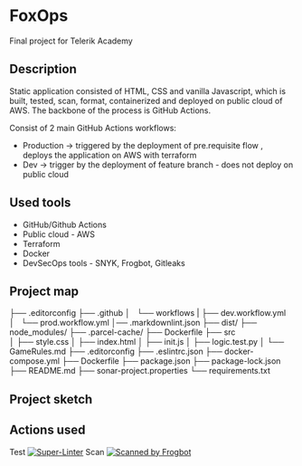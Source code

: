 # FoxOps

Final project for Telerik Academy

## Description

Static application consisted of HTML, CSS and vanilla Javascript, which is built, tested, scan, format, containerized and deployed on public cloud of AWS. The backbone of the process is GitHub Actions.

Consist of 2 main GitHub Actions workflows:

- Production -> triggered by the deployment of pre.requisite flow , deploys the application on AWS with terraform
- Dev -> trigger by the deployment of feature branch - does not deploy on public cloud

## Used tools

- GitHub/Github Actions
- Public cloud - AWS
- Terraform
- Docker
- DevSecOps tools - SNYK, Frogbot, Gitleaks

## Project map

├── .editorconfig
├── .github
│   └── workflows
| ├── dev.workflow.yml
│   └── prod.workflow.yml
│── .markdownlint.json
├── dist/
├── node_modules/
├── .parcel-cache/
├── Dockerfile
├── src  
│ ├── style.css
│ ├── index.html
│ ├── init.js
│ ├── logic.test.py
│ └── GameRules.md
├── .editorconfig
├── .eslintrc.json
├── docker-compose.yml
├── Dockerfile
├── package.json
├── package-lock.json
├── README.md
├── sonar-project.properties
└── requirements.txt

## Project sketch

## Actions used

Test
[![Super-Linter](https://github.com/<OWNER>/<REPOSITORY>/actions/workflows/<WORKFLOW_FILE_NAME>/badge.svg)](https://github.com/marketplace/actions/super-linter)
Scan
[![Scanned by Frogbot](https://raw.github.com/jfrog/frogbot/master/images/frogbot-badge.svg)](https://docs.jfrog-applications.jfrog.io/jfrog-applications/frogbot)
